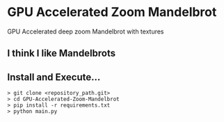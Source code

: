 # GPU Accelerated Zoom Mandelbrot
GPU Accelerated deep zoom Mandelbrot with textures

## I think I like Mandelbrots

## Install and Execute...
```
> git clone <repository_path.git>
> cd GPU-Accelerated-Zoom-Mandelbrot
> pip install -r requirements.txt
> python main.py
```

